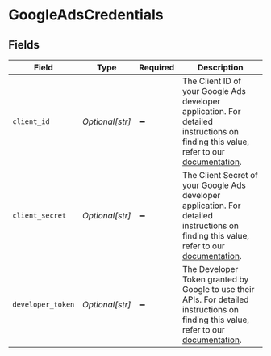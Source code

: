 # GoogleAdsCredentials


## Fields

| Field                                                                                                                                                                                                                       | Type                                                                                                                                                                                                                        | Required                                                                                                                                                                                                                    | Description                                                                                                                                                                                                                 |
| --------------------------------------------------------------------------------------------------------------------------------------------------------------------------------------------------------------------------- | --------------------------------------------------------------------------------------------------------------------------------------------------------------------------------------------------------------------------- | --------------------------------------------------------------------------------------------------------------------------------------------------------------------------------------------------------------------------- | --------------------------------------------------------------------------------------------------------------------------------------------------------------------------------------------------------------------------- |
| `client_id`                                                                                                                                                                                                                 | *Optional[str]*                                                                                                                                                                                                             | :heavy_minus_sign:                                                                                                                                                                                                          | The Client ID of your Google Ads developer application. For detailed instructions on finding this value, refer to our <a href="https://docs.airbyte.com/integrations/sources/google-ads#setup-guide">documentation</a>.     |
| `client_secret`                                                                                                                                                                                                             | *Optional[str]*                                                                                                                                                                                                             | :heavy_minus_sign:                                                                                                                                                                                                          | The Client Secret of your Google Ads developer application. For detailed instructions on finding this value, refer to our <a href="https://docs.airbyte.com/integrations/sources/google-ads#setup-guide">documentation</a>. |
| `developer_token`                                                                                                                                                                                                           | *Optional[str]*                                                                                                                                                                                                             | :heavy_minus_sign:                                                                                                                                                                                                          | The Developer Token granted by Google to use their APIs. For detailed instructions on finding this value, refer to our <a href="https://docs.airbyte.com/integrations/sources/google-ads#setup-guide">documentation</a>.    |